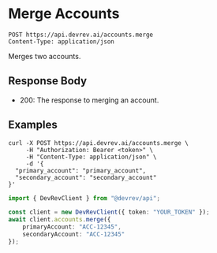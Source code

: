 # Merge Accounts

```http
POST https://api.devrev.ai/accounts.merge
Content-Type: application/json
```

Merges two accounts.



## Response Body

- 200: The response to merging an account.

## Examples

```shell
curl -X POST https://api.devrev.ai/accounts.merge \
     -H "Authorization: Bearer <token>" \
     -H "Content-Type: application/json" \
     -d '{
  "primary_account": "primary_account",
  "secondary_account": "secondary_account"
}'
```

```typescript
import { DevRevClient } from "@devrev/api";

const client = new DevRevClient({ token: "YOUR_TOKEN" });
await client.accounts.merge({
    primaryAccount: "ACC-12345",
    secondaryAccount: "ACC-12345"
});

```